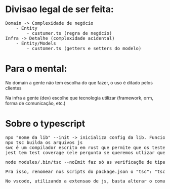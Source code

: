 # Divisao legal de ser feita:

<pre>
Domain -> Complexidade de negócio
    - Entity
        - custumer.ts (regra de negócio)
Infra -> Detalhe (complexidade acidental)
    - Entity/Models
        - customer.ts (getters e setters do modelo)
</pre>

# Para o mental:
No domain a gente não tem escolha do que fazer, o uso é ditado pelos clientes

Na infra a gente (dev) escolhe que tecnologia utilizar (framework, orm, forma de comunicação, etc.)

# Sobre o typescript
<pre>
npx "nome da lib" --init -> inicializa config da lib. Funciona para typescript (tsc --init), jest (jest --init), etc.
npx tsc builda os arquivos js
swc é um compilador escrito em rust que permite que os testes rodem bem mais rápidos
jest tem test coverage (ele pergunta se queremos utlizar quenaod damos o npx jest --init)
</pre>

<pre>node_modules/.bin/tsc --noEmit faz só as verificaçõe de tipagem, sem buildar arquivos</pre>
<pre>Pra isso, renomear nos scripts do package.json o "tsc": "tsc" faz pegar o tsc que roda no binario dos node_modules</pre>
<pre>No vscode, utilizando a extensao de js, basta alterar o comando jest para npm test</pre>
